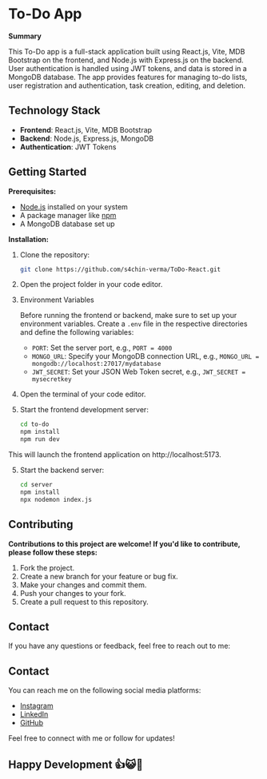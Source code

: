 # To-Do App

**Summary**

This To-Do app is a full-stack application built using React.js, Vite, MDB Bootstrap on the frontend, and Node.js with Express.js on the backend. User authentication is handled using JWT tokens, and data is stored in a MongoDB database. The app provides features for managing to-do lists, user registration and authentication, task creation, editing, and deletion.

## Technology Stack

- **Frontend**: React.js, Vite, MDB Bootstrap
- **Backend**: Node.js, Express.js, MongoDB
- **Authentication**: JWT Tokens



## Getting Started

**Prerequisites:**

- [Node.js](https://nodejs.org/) installed on your system
- A package manager like [npm](https://www.npmjs.com/)
- A MongoDB database set up

**Installation:**

1. Clone the repository:

   ```bash
   git clone https://github.com/s4chin-verma/ToDo-React.git

2. Open the project folder in your code editor.
   
3. Environment Variables

   Before running the frontend or backend, make sure to set up your environment variables. Create a `.env` file in the respective directories and define the following variables:
   
      - `PORT`: Set the server port, e.g., `PORT = 4000`
      - `MONGO_URL`: Specify your MongoDB connection URL, e.g., `MONGO_URL = mongodb://localhost:27017/mydatabase`
      - `JWT_SECRET`: Set your JSON Web Token secret, e.g., `JWT_SECRET = mysecretkey`

5. Open the terminal of your code editor.

6. Start the frontend development server:  

   ```bash
   cd to-do
   npm install
   npm run dev
This will launch the frontend application on http://localhost:5173.

5. Start the backend server:

   ```bash
   cd server
   npm install
   npx nodemon index.js
   

## Contributing

**Contributions to this project are welcome! If you'd like to contribute, please follow these steps:**

1. Fork the project.
2. Create a new branch for your feature or bug fix.
3. Make your changes and commit them.
4. Push your changes to your fork.
5. Create a pull request to this repository.

## Contact
If you have any questions or feedback, feel free to reach out to me:

## Contact

You can reach me on the following social media platforms:

- [Instagram](https://www.instagram.com/s4chin_verma/)
- [LinkedIn](https://www.linkedin.com/in/sachin-verma-2951bb209/)
- [GitHub](https://github.com/s4chin-verma)

Feel free to connect with me or follow for updates!

## Happy Development 👍😺🖤
